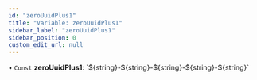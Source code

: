 ```yaml
---
id: "zeroUuidPlus1"
title: "Variable: zeroUuidPlus1"
sidebar_label: "zeroUuidPlus1"
sidebar_position: 0
custom_edit_url: null
---
```


• `Const` **zeroUuidPlus1**: \`$\{string}-$\{string}-$\{string}-$\{string}-$\{string}\`
